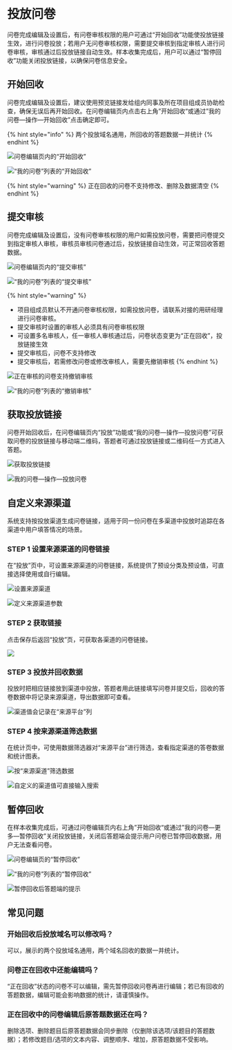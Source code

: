 # 投放问卷

问卷完成编辑及设置后，有问卷审核权限的用户可通过“开始回收”功能使投放链接生效，进行问卷投放；若用户无问卷审核权限，需要提交审核到指定审核人进行问卷审核，审核通过后投放链接自动生效。样本收集完成后，用户可以通过“暂停回收”功能关闭投放链接，以确保问卷信息安全。

## 开始回收

问卷完成编辑及设置后，建议使用预览链接发给组内同事及所在项目组成员协助检查，确保无误后再开始回收。在问卷编辑页内点击右上角”开始回收“或通过”我的问卷—操作—开始回收”点击确定即可。

{% hint style="info" %}
两个投放域名通用，所回收的答题数据一并统计
{% endhint %}

![&#x95EE;&#x5377;&#x7F16;&#x8F91;&#x9875;&#x5185;&#x7684;&#x201C;&#x5F00;&#x59CB;&#x56DE;&#x6536;&#x201D;](../.gitbook/assets/image%20%2898%29.png)

![&#x201C;&#x6211;&#x7684;&#x95EE;&#x5377;&#x201D;&#x5217;&#x8868;&#x7684;&#x201C;&#x5F00;&#x59CB;&#x56DE;&#x6536;&#x201D;](../.gitbook/assets/image%20%28227%29.png)

{% hint style="warning" %}
正在回收的问卷不支持修改、删除及数据清空
{% endhint %}

## 提交审核

问卷完成编辑及设置后，没有问卷审核权限的用户如需投放问卷，需要把问卷提交到指定审核人审核，审核员审核问卷通过后，投放链接自动生效，可正常回收答题数据。

![&#x95EE;&#x5377;&#x7F16;&#x8F91;&#x9875;&#x5185;&#x7684;&#x201C;&#x63D0;&#x4EA4;&#x5BA1;&#x6838;&#x201D;](../.gitbook/assets/image%20%2891%29.png)

![&#x201C;&#x6211;&#x7684;&#x95EE;&#x5377;&#x201D;&#x5217;&#x8868;&#x7684;&#x201C;&#x63D0;&#x4EA4;&#x5BA1;&#x6838;&#x201D;](../.gitbook/assets/image%20%28246%29.png)

{% hint style="warning" %}
* 项目组成员默认不开通问卷审核权限，如需投放问卷，请联系对接的用研经理进行问卷审核。
* 提交审核时设置的审核人必须具有问卷审核权限
* 可设置多名审核人，任一审核人审核通过后，问卷状态变更为“正在回收”，投放链接生效
* 提交审核后，问卷不支持修改
* 提交审核后，若需修改问卷或修改审核人，需要先撤销审核
{% endhint %}

![&#x6B63;&#x5728;&#x5BA1;&#x6838;&#x7684;&#x95EE;&#x5377;&#x652F;&#x6301;&#x64A4;&#x9500;&#x5BA1;&#x6838;](../.gitbook/assets/image%20%2821%29.png)

![&#x201C;&#x6211;&#x7684;&#x95EE;&#x5377;&#x201D;&#x5217;&#x8868;&#x7684;&#x201C;&#x64A4;&#x9500;&#x5BA1;&#x6838;&#x201D;](../.gitbook/assets/image%20%28197%29.png)

## 获取投放链接

问卷开始回收后，在问卷编辑页内“投放”功能或“我的问卷—操作—投放问卷”可获取问卷的投放链接与移动端二维码，答题者可通过投放链接或二维码任一方式进入答题。

![&#x83B7;&#x53D6;&#x6295;&#x653E;&#x94FE;&#x63A5;](../.gitbook/assets/image%20%28206%29.png)

![&#x6211;&#x7684;&#x95EE;&#x5377;&#x2014;&#x64CD;&#x4F5C;&#x2014;&#x6295;&#x653E;&#x95EE;&#x5377;](../.gitbook/assets/image%20%2872%29.png)

## 自定义来源渠道

系统支持按投放渠道生成问卷链接，适用于同一份问卷在多渠道中投放时追踪在各渠道中用户填答情况的场景。

### STEP 1 设置来源渠道的问卷链接

在“投放”页中，可设置来源渠道的问卷链接，系统提供了预设分类及预设值，可直接选择使用或自行编辑。

![&#x8BBE;&#x7F6E;&#x6765;&#x6E90;&#x6E20;&#x9053;](../.gitbook/assets/image%20%28628%29.png)

![&#x5B9A;&#x4E49;&#x6765;&#x6E90;&#x6E20;&#x9053;&#x53C2;&#x6570;](../.gitbook/assets/image%20%28625%29.png)

### STEP 2 获取链接

点击保存后返回“投放”页，可获取各渠道的问卷链接。

![](../.gitbook/assets/image%20%28627%29.png)

### STEP 3 投放并回收数据

投放时把相应链接放到渠道中投放，答题者用此链接填写问卷并提交后，回收的答卷数据中将记录来源渠道，导出数据即可查看。

![&#x6E20;&#x9053;&#x503C;&#x4F1A;&#x8BB0;&#x5F55;&#x5728;&#x201C;&#x6765;&#x6E90;&#x5E73;&#x53F0;&#x201D;&#x5217;](../.gitbook/assets/image%20%28629%29.png)

### STEP 4 按来源渠道筛选数据

在统计页中，可使用数据筛选器对“来源平台”进行筛选，查看指定渠道的答卷数据和统计图表。

![&#x6309;&#x201C;&#x6765;&#x6E90;&#x6E20;&#x9053;&#x201D;&#x7B5B;&#x9009;&#x6570;&#x636E;](../.gitbook/assets/image%20%28630%29.png)

![&#x81EA;&#x5B9A;&#x4E49;&#x7684;&#x6E20;&#x9053;&#x503C;&#x53EF;&#x76F4;&#x63A5;&#x8F93;&#x5165;&#x641C;&#x7D22;](../.gitbook/assets/image%20%28626%29.png)

## 暂停回收

在样本收集完成后，可通过问卷编辑页内右上角”开始回收“或通过”我的问卷—更多—暂停回收”关闭投放链接，关闭后答题端会提示用户问卷已暂停回收数据，用户无法查看问卷。

![&#x95EE;&#x5377;&#x7F16;&#x8F91;&#x9875;&#x7684;&#x201C;&#x6682;&#x505C;&#x56DE;&#x6536;&#x201D;](../.gitbook/assets/image%20%28211%29.png)

![&#x201C;&#x6211;&#x7684;&#x95EE;&#x5377;&#x201D;&#x5217;&#x8868;&#x7684;&#x201C;&#x6682;&#x505C;&#x56DE;&#x6536;&#x201D;](../.gitbook/assets/image%20%28290%29.png)

![&#x6682;&#x505C;&#x56DE;&#x6536;&#x540E;&#x7B54;&#x9898;&#x7AEF;&#x7684;&#x63D0;&#x793A;](../.gitbook/assets/image%20%28241%29.png)



## 常见问题

### 开始回收后投放域名可以修改吗？

可以，展示的两个投放域名通用，两个域名回收的数据一并统计。



### 问卷正在回收中还能编辑吗？

“正在回收”状态的问卷不可以编辑，需先暂停回收问卷再进行编辑；若已有回收的答题数据，编辑可能会影响数据的统计，请谨慎操作。



### 正在回收中的问卷编辑后原答题数据还在吗？

删除选项、删除题目后原答题数据会同步删除（仅删除该选项/该题目的答题数据）；若修改题目/选项的文本内容、调整顺序、增加，原答题数据不受影响。







